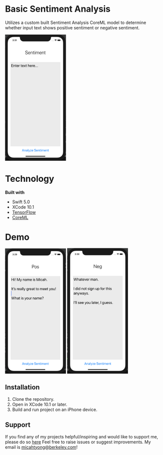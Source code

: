 # Basic Sentiment Analysis
Utilizes a custom built Sentiment Analysis CoreML model to determine whether input text shows positive sentiment or negative sentiment.

<img src = "Demo/Landing.png" width = "200">

# Technology

**Built with**
  * Swift 5.0
  * XCode 10.1
  * [TensorFlow](https://www.tensorflow.org/, "TF")
  * [CoreML](https://developer.apple.com/documentation/coreml, "CoreML")

# Demo # 

<img src = "Demo/Positive.png" width = "200">
<img src = "Demo/Negative.png" width = "200">

## Installation ## 

1. Clone the repository.
2. Open in XCode 10.1 or later.
3. Build and run project on an iPhone device.

## Support ## 

If you find any of my projects helpful/inspiring and would like to support me, please do so [here](https://venmo.com/Micah-Yong "Venmo")
Feel free to raise issues or suggest improvements. My email is micahtyong@berkeley.com!


